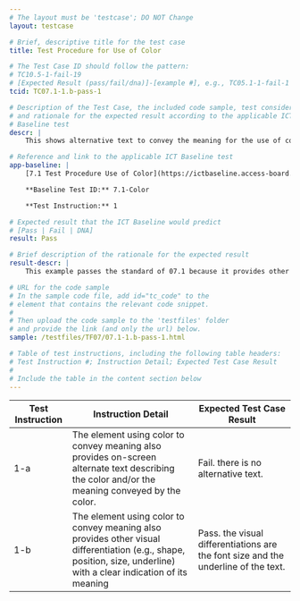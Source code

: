 ```yaml
---
# The layout must be 'testcase'; DO NOT Change
layout: testcase

# Brief, descriptive title for the test case
title: Test Procedure for Use of Color

# The Test Case ID should follow the pattern: 
# TC10.5-1-fail-19
# [Expected Result (pass/fail/dna)]-[example #], e.g., TC05.1-1-fail-1
tcid: TC07.1-1.b-pass-1

# Description of the Test Case, the included code sample, test considerations,
# and rationale for the expected result according to the applicable ICT
# Baseline test
descr: |
    This shows alternative text to convey the meaning for the use of color as well as other visual differentiations.

# Reference and link to the applicable ICT Baseline test
app-baseline: |
    [7.1 Test Procedure Use of Color](https://ictbaseline.access-board.gov/07Sensory/#71-test-procedure-for-use-of-color)

    **Baseline Test ID:** 7.1-Color

    **Test Instruction:** 1

# Expected result that the ICT Baseline would predict
# [Pass | Fail | DNA]
result: Pass

# Brief description of the rationale for the expected result
result-descr: |
    This example passes the standard of 07.1 because it provides other visual differentiation (e.g., shape, position, size, underline) with a clear indication of its meaning

# URL for the code sample
# In the sample code file, add id="tc_code" to the 
# element that contains the relevant code snippet.
#
# Then upload the code sample to the 'testfiles' folder 
# and provide the link (and only the url) below.
sample: /testfiles/TF07/07.1-1.b-pass-1.html

# Table of test instructions, including the following table headers: 
# Test Instruction #; Instruction Detail; Expected Test Case Result
#
# Include the table in the content section below
---
```

| Test Instruction | Instruction Detail | Expected Test Case Result |
|------------------|--------------------|---------------------------|
| 1-a | The element using color to convey meaning also provides on-screen alternate text describing the color and/or the meaning conveyed by the color. | Fail. there is no alternative text. |
| 1-b | The element using color to convey meaning also provides other visual differentiation (e.g., shape, position, size, underline) with a clear indication of its meaning| Pass. the visual differentiations are the font size and the underline of the text. |